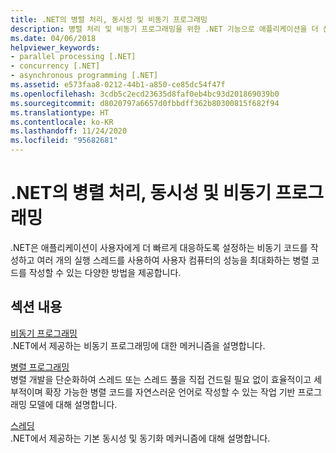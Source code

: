 ```yaml
---
title: .NET의 병렬 처리, 동시성 및 비동기 프로그래밍
description: 병렬 처리 및 비동기 프로그래밍을 위한 .NET 기능으로 애플리케이션을 더 신속하게 대응하고 더 빠르게 실행되도록 설정하는 방법을 알아봅니다.
ms.date: 04/06/2018
helpviewer_keywords:
- parallel processing [.NET]
- concurrency [.NET]
- asynchronous programming [.NET]
ms.assetid: e573faa8-0212-44b1-a850-ce85dc54f47f
ms.openlocfilehash: 3cdb5c2ecd23635d8faf0eb4bc93d201869039b0
ms.sourcegitcommit: d8020797a6657d0fbbdff362b80300815f682f94
ms.translationtype: HT
ms.contentlocale: ko-KR
ms.lasthandoff: 11/24/2020
ms.locfileid: "95682681"
---
```

# <a name="parallel-processing-concurrency-and-async-programming-in-net"></a>.NET의 병렬 처리, 동시성 및 비동기 프로그래밍

.NET은 애플리케이션이 사용자에게 더 빠르게 대응하도록 설정하는 비동기 코드를 작성하고 여러 개의 실행 스레드를 사용하여 사용자 컴퓨터의 성능을 최대화하는 병렬 코드를 작성할 수 있는 다양한 방법을 제공합니다.  
  
## <a name="in-this-section"></a>섹션 내용  

 [비동기 프로그래밍](async.md)  
 .NET에서 제공하는 비동기 프로그래밍에 대한 메커니즘을 설명합니다.  
  
 [병렬 프로그래밍](parallel-programming/index.md)  
 병렬 개발을 단순화하여 스레드 또는 스레드 풀을 직접 건드릴 필요 없이 효율적이고 세부적이며 확장 가능한 병렬 코드를 자연스러운 언어로 작성할 수 있는 작업 기반 프로그래밍 모델에 대해 설명합니다.  

 [스레딩](threading/index.md)  
 .NET에서 제공하는 기본 동시성 및 동기화 메커니즘에 대해 설명합니다.  
